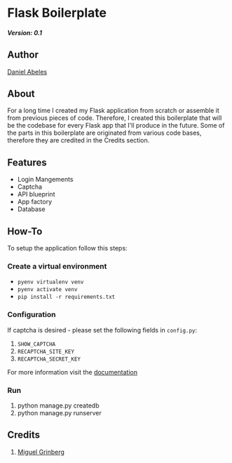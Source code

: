 # Flask Boilerplate

##### Version: 0.1

## Author
[Daniel Abeles](https://twitter.com/Daniel_Abeles)

## About

For a long time I created my Flask application from scratch or assemble it from
previous pieces of code. Therefore, I created this boilerplate that will be the
codebase for every Flask app that I'll produce in the future. Some of the parts
in this boilerplate are originated from various code bases, therefore they are
credited in the Credits section.

## Features

* Login Mangements
* Captcha
* API blueprint
* App factory
* Database

## How-To

To setup the application follow this steps:

### Create a virtual environment

* ```pyenv virtualenv venv```
* ```pyenv activate venv```
* ```pip install -r requirements.txt```

### Configuration

If captcha is desired - please set the following fields in `config.py`:

1. `SHOW_CAPTCHA`
2. `RECAPTCHA_SITE_KEY`
3. `RECAPTCHA_SECRET_KEY`

For more information visit the
[documentation](https://developers.google.com/recaptcha/docs/verify)

### Run

1. python manage.py createdb
2. python manage.py runserver

## Credits

1. [Miguel Grinberg](https://github.com/miguelgrinberg)
